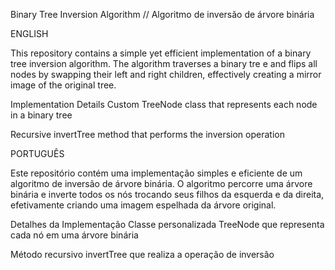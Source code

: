 Binary Tree Inversion Algorithm // Algoritmo de inversão de árvore binária

ENGLISH

This repository contains a simple yet efficient implementation of a binary tree inversion algorithm. The algorithm traverses a binary tre
e and flips all nodes by swapping their left and right children, effectively creating a mirror image of the original tree.

Implementation Details
Custom TreeNode class that represents each node in a binary tree

Recursive invertTree method that performs the inversion operation



PORTUGUÊS

Este repositório contém uma implementação simples e eficiente de um algoritmo de inversão de árvore binária. O algoritmo percorre uma árvore binária
e inverte todos os nós trocando seus filhos da esquerda e da direita, efetivamente criando uma imagem espelhada da árvore original.

Detalhes da Implementação
Classe personalizada TreeNode que representa cada nó em uma árvore binária

Método recursivo invertTree que realiza a operação de inversão


